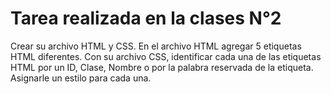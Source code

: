 # Tarea realizada en la clases N°2

Crear su archivo HTML y CSS.
En el archivo HTML agregar 5 etiquetas HTML diferentes.
Con su archivo CSS, identificar cada una de las etiquetas HTML por un ID, Clase, Nombre o por la palabra reservada de la etiqueta.
Asignarle un estilo para cada una.

